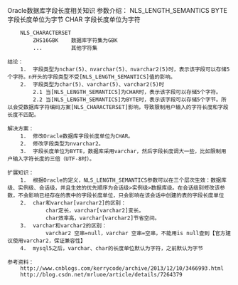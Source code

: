 Oracle数据库字段长度相关知识
	参数介绍：
		NLS_LENGTH_SEMANTICS
			BYTE	字段长度单位为字节
			CHAR	字段长度单位为字符
		
		NLS_CHARACTERSET
			ZHS16GBK	数据库字符集为GBK
			...			其他字符集
	
	结论：
		1.	字段类型为nchar(5)、nvarchar(5)、nvarchar2(5)时，表示该字段可以存储5个字符。n开头的字段类型不受[NLS_LENGTH_SEMANTICS]值的影响。
		2.	字段类型为char(5)、varchar(5)、varchar2(5)时
			2.1	当[NLS_LENGTH_SEMANTICS]为CHAR时，表示该字段可以存储5个字符。
			2.2	当[NLS_LENGTH_SEMANTICS]为BYTE时，表示该字段可以存储5个字节。所以会受数据库字符编码方案[NLS_CHARACTERSET]影响，导致限制用户输入的字符长度和字段长度不匹配。
	
	解决方案：
		1.	修改Oracle数据库字段长度单位为CHAR。
		2.	修改字段类型为nvarchar2。
		3.	字段长度单位为BYTE，数据库采用varchar，然后字段长度调大一些，比如限制用户输入字符长度的三倍（UTF-8时）。
		
	扩展知识：
		1.	根据Oracle的定义，NLS_LENGTH_SEMANTICS参数可以在三个层次生效：数据库级、实例级、会话级，并且生效的优先顺序为会话级>实例级>数据库级。在会话级别修改该参数，不会影响已经存在的表中的字段长度单位，只会影响在该会话中创建的表的字段长度单位
		2.	char和varchar[varchar2]的区别：
				char定长，varchar[varchar2]变长。
				char效率高，varchar[varchar2]节省空间。
		3.	varchar和varchar2的区别：
				varchar2 空串=null，varchar 空串=空串，不能用is null查到【官方建议使用varchar2，保证兼容性】
		4.	mysql5之后，varchar、char的长度单位默认为字符，之前默认为字节
	
	参考资料：
		http://www.cnblogs.com/kerrycode/archive/2013/12/10/3466993.html
		http://blog.csdn.net/mrluoe/article/details/7264379